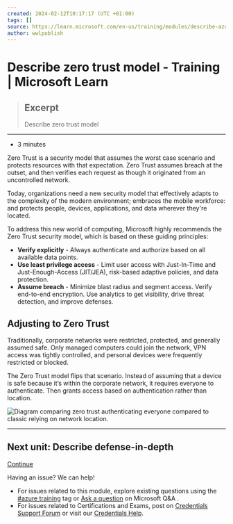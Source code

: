 ```yaml
---
created: 2024-02-12T10:17:17 (UTC +01:00)
tags: []
source: https://learn.microsoft.com/en-us/training/modules/describe-azure-identity-access-security/7-describe-zero-trust-model
author: wwlpublish
---
```


# Describe zero trust model - Training | Microsoft Learn

> ## Excerpt
> Describe zero trust model

---
-   3 minutes

Zero Trust is a security model that assumes the worst case scenario and protects resources with that expectation. Zero Trust assumes breach at the outset, and then verifies each request as though it originated from an uncontrolled network.

Today, organizations need a new security model that effectively adapts to the complexity of the modern environment; embraces the mobile workforce: and protects people, devices, applications, and data wherever they're located.

To address this new world of computing, Microsoft highly recommends the Zero Trust security model, which is based on these guiding principles:

-   **Verify explicitly** - Always authenticate and authorize based on all available data points.
-   **Use least privilege access** - Limit user access with Just-In-Time and Just-Enough-Access (JIT/JEA), risk-based adaptive policies, and data protection.
-   **Assume breach** - Minimize blast radius and segment access. Verify end-to-end encryption. Use analytics to get visibility, drive threat detection, and improve defenses.

## Adjusting to Zero Trust

Traditionally, corporate networks were restricted, protected, and generally assumed safe. Only managed computers could join the network, VPN access was tightly controlled, and personal devices were frequently restricted or blocked.

The Zero Trust model flips that scenario. Instead of assuming that a device is safe because it’s within the corporate network, it requires everyone to authenticate. Then grants access based on authentication rather than location.

![Diagram comparing zero trust authenticating everyone compared to classic relying on network location.](zero-trust-cf9202be.png)

___

## Next unit: Describe defense-in-depth

[Continue](https://learn.microsoft.com/en-us/training/modules/describe-azure-identity-access-security/8-describe-defense-depth/)

Having an issue? We can help!

-   For issues related to this module, explore existing questions using the [#azure training](https://aka.ms/azure-fundamentals-qna) tag or [Ask a question](https://aka.ms/qnaaztraining) on Microsoft Q&A .
-   For issues related to Certifications and Exams, post on [Credentials Support Forum](https://aka.ms/pilot-certifications-forums) or visit our [Credentials Help](https://aka.ms/pilot-cert-help).
